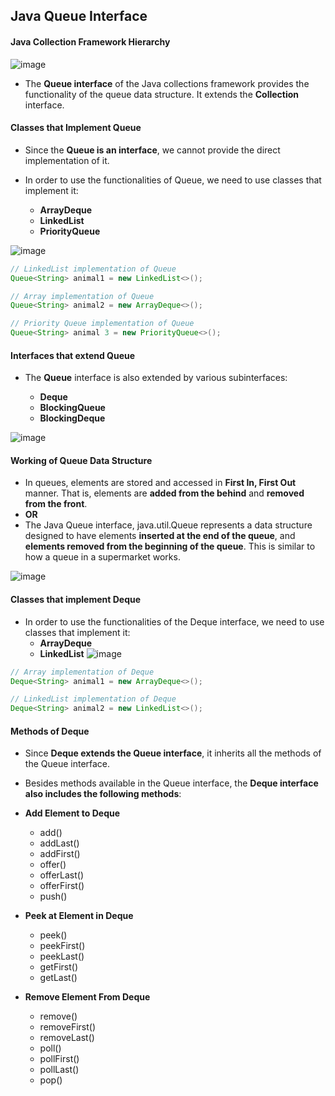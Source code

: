 
## Java Queue Interface

#### Java Collection Framework Hierarchy

![image](https://user-images.githubusercontent.com/40323661/215625747-b3ab3679-387d-4770-9f89-8d88e415ca8b.png)


* The **Queue interface** of the Java collections framework provides the functionality of the queue data structure. It extends the **Collection** interface.

#### Classes that Implement Queue

* Since the **Queue is an interface**, we cannot provide the direct implementation of it.

* In order to use the functionalities of Queue, we need to use classes that implement it:
   *  **ArrayDeque**
   *  **LinkedList**
   *  **PriorityQueue**

![image](https://user-images.githubusercontent.com/40323661/216822318-1a2eab6f-7d5c-4c74-9cbf-a2044024a589.png)

```java
// LinkedList implementation of Queue
Queue<String> animal1 = new LinkedList<>();

// Array implementation of Queue
Queue<String> animal2 = new ArrayDeque<>();

// Priority Queue implementation of Queue
Queue<String> animal 3 = new PriorityQueue<>();

```


#### Interfaces that extend Queue

* The **Queue** interface is also extended by various subinterfaces:

    * **Deque**
    * **BlockingQueue**
    * **BlockingDeque**

![image](https://user-images.githubusercontent.com/40323661/216822521-a0bee6f5-b91b-4051-af76-5b1e84843702.png)

#### Working of Queue Data Structure

* In queues, elements are stored and accessed in **First In, First Out** manner. That is, elements are **added from the behind** and **removed from the front**.
* **OR**
* The Java Queue interface, java.util.Queue represents a data structure designed to have elements **inserted at the end of the queue**, and **elements removed from the beginning of the queue**. This is similar to how a queue in a supermarket works.

![image](https://user-images.githubusercontent.com/40323661/216822962-94ef6318-6dd5-4cf5-8f2e-d459bf027bd9.png)

#### Classes that implement Deque

* In order to use the functionalities of the Deque interface, we need to use classes that implement it:
   * **ArrayDeque**
   * **LinkedList**
![image](https://user-images.githubusercontent.com/40323661/216823891-a7135710-6f8b-4a16-bdaf-fbd5e165b566.png)

```java
// Array implementation of Deque
Deque<String> animal1 = new ArrayDeque<>();

// LinkedList implementation of Deque
Deque<String> animal2 = new LinkedList<>();
```

#### Methods of Deque

* Since **Deque extends the Queue interface**, it inherits all the methods of the Queue interface.
* Besides methods available in the Queue interface, the **Deque interface also includes the following methods**:

* **Add Element to Deque**
    * add()
    * addLast()
    * addFirst()
    * offer()
    * offerLast()
    * offerFirst()
    * push()
* **Peek at Element in Deque**
    * peek()
    * peekFirst()
    * peekLast()
    * getFirst()
    * getLast()
* **Remove Element From Deque**
    * remove()
    * removeFirst()
    * removeLast()
    * poll()
    * pollFirst()
    * pollLast()
    * pop()


